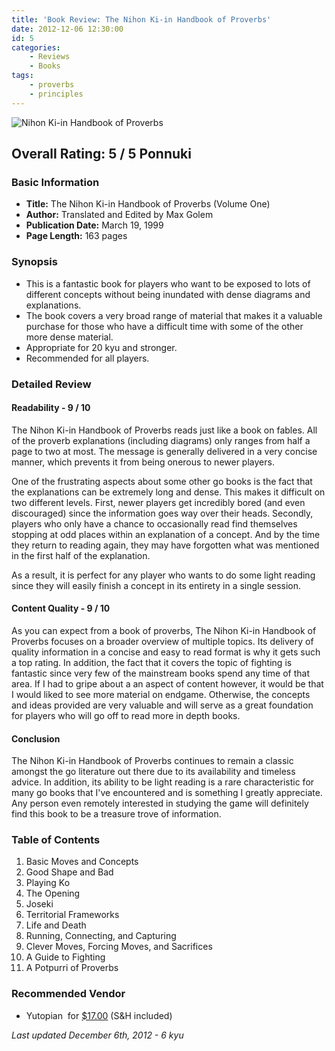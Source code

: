 ```yaml
---
title: 'Book Review: The Nihon Ki-in Handbook of Proverbs'
date: 2012-12-06 12:30:00
id: 5
categories:
	- Reviews
	- Books
tags:
	- proverbs
	- principles
---
```


![](/images/2012/01/proverbs.jpg "Nihon Ki-in Handbook of Proverbs")

## Overall Rating: 5 / 5 Ponnuki

### Basic Information

*   **Title:** The Nihon Ki-in Handbook of Proverbs (Volume One)
*   **Author:** Translated and Edited by Max Golem
*   **Publication Date:** March 19, 1999
*   **Page Length:** 163 pages

### Synopsis

*   This is a fantastic book for players who want to be exposed to lots of different concepts without being inundated with dense diagrams and explanations.
*   The book covers a very broad range of material that makes it a valuable purchase for those who have a difficult time with some of the other more dense material.
*   Appropriate for 20 kyu and stronger.
*   Recommended for all players.
<div style="text-align: left;"><!--more--></div>

### Detailed Review

#### Readability - 9 / 10

The Nihon Ki-in Handbook of Proverbs reads just like a book on fables. All of the proverb explanations (including diagrams) only ranges from half a page to two at most. The message is generally delivered in a very concise manner, which prevents it from being onerous to newer players.

One of the frustrating aspects about some other go books is the fact that the explanations can be extremely long and dense. This makes it difficult on two different levels. First, newer players get incredibly bored (and even discouraged) since the information goes way over their heads. Secondly, players who only have a chance to occasionally read find themselves stopping at odd places within an explanation of a concept. And by the time they return to reading again, they may have forgotten what was mentioned in the first half of the explanation.

As a result, it is perfect for any player who wants to do some light reading since they will easily finish a concept in its entirety in a single session.

#### Content Quality - 9 / 10

As you can expect from a book of proverbs, The Nihon Ki-in Handbook of Proverbs focuses on a broader overview of multiple topics. Its delivery of quality information in a concise and easy to read format is why it gets such a top rating. In addition, the fact that it covers the topic of fighting is fantastic since very few of the mainstream books spend any time of that area. If I had to gripe about a an aspect of content however, it would be that I would liked to see more material on endgame. Otherwise, the concepts and ideas provided are very valuable and will serve as a great foundation for players who will go off to read more in depth books.

#### Conclusion

The Nihon Ki-in Handbook of Proverbs continues to remain a classic amongst the go literature out there due to its availability and timeless advice. In addition, its ability to be light reading is a rare characteristic for many go books that I've encountered and is something I greatly appreciate. Any person even remotely interested in studying the game will definitely find this book to be a treasure trove of information.

### Table of Contents

1.  Basic Moves and Concepts
2.  Good Shape and Bad
3.  Playing Ko
4.  The Opening
5.  Joseki
6.  Territorial Frameworks
7.  Life and Death
8.  Running, Connecting, and Capturing
9.  Clever Moves, Forcing Moves, and Sacrifices
10.  A Guide to Fighting
11.  A Potpurri of Proverbs

### Recommended Vendor

- Yutopian  for [$17.00](https://www.yutopian.com/yutop/cat?product=PAY23&amp;category=PAY "Yutopian Purchase Link for Proverbs") (S&amp;H included)

_Last updated December 6th, 2012 - 6 kyu_